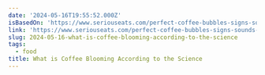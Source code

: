 ```yaml
---
date: '2024-05-16T19:55:52.000Z'
isBasedOn: 'https://www.seriouseats.com/perfect-coffee-bubbles-signs-sounds-6824133'
link: 'https://www.seriouseats.com/perfect-coffee-bubbles-signs-sounds-6824133'
slug: 2024-05-16-what-is-coffee-blooming-according-to-the-science
tags:
  - food
title: What is Coffee Blooming According to the Science
---
```

 
